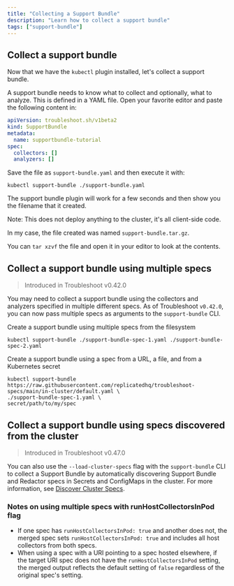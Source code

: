```yaml
---
title: "Collecting a Support Bundle"
description: "Learn how to collect a support bundle"
tags: ["support-bundle"]
---
```



## Collect a support bundle

Now that we have the `kubectl` plugin installed, let's collect a support bundle.

A support bundle needs to know what to collect and optionally, what to analyze.
This is defined in a YAML file.
Open your favorite editor and paste the following content in:

```yaml
apiVersion: troubleshoot.sh/v1beta2
kind: SupportBundle
metadata:
  name: supportbundle-tutorial
spec:
  collectors: []
  analyzers: []
```

Save the file as `support-bundle.yaml` and then execute it with:

```shell
kubectl support-bundle ./support-bundle.yaml
```

The support bundle plugin will work for a few seconds and then show you the filename that it created.

Note: This does not deploy anything to the cluster, it's all client-side code.

In my case, the file created was named `support-bundle.tar.gz`.

You can `tar xzvf` the file and open it in your editor to look at the contents.

## Collect a support bundle using multiple specs

> Introduced in Troubleshoot v0.42.0

You may need to collect a support bundle using the collectors and analyzers specified in multiple different specs. As of Troubleshoot `v0.42.0`, you can now pass multiple specs as arguments to the `support-bundle` CLI.

Create a support bundle using multiple specs from the filesystem

```shell
kubectl support-bundle ./support-bundle-spec-1.yaml ./support-bundle-spec-2.yaml
```

Create a support bundle using a spec from a URL, a file, and from a Kubernetes secret

```shell
kubectl support-bundle https://raw.githubusercontent.com/replicatedhq/troubleshoot-specs/main/in-cluster/default.yaml \
./support-bundle-spec-1.yaml \
secret/path/to/my/spec
```

## Collect a support bundle using specs discovered from the cluster

> Introduced in Troubleshoot v0.47.0

You can also use the `--load-cluster-specs` flag with the `support-bundle` CLI to collect a Support Bundle by automatically discovering Support Bundle and Redactor specs in Secrets and ConfigMaps in the cluster. For more information, see [Discover Cluster Specs](discover-cluster-specs).

### Notes on using multiple specs with runHostCollectorsInPod flag

- If one spec has `runHostCollectorsInPod: true` and another does not, the merged spec sets `runHostCollectorsInPod: true` and includes all host collectors from both specs.
- When using a spec with a URI pointing to a spec hosted elsewhere, if the target URI spec does not have the `runHostCollectorsInPod` setting, the merged output reflects the default setting of `false` regardless of the original spec's setting.
